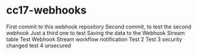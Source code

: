 # cc17-webhooks
First commit to this webhook repository
Second commit, to test the second webhook
Just a third one to test
Saving the data to the Webhook Stream table
Test Webhook Stream workflow notification
Test 2
Test 3  security changed
test 4  unsecured
